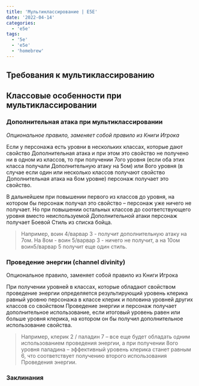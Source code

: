 ```yaml
---
title: 'Мультиклассирование | E5E'
date: '2022-04-14'
categories:
  - 'e5e'
tags:
  - '5e'
  - 'e5e'
  - 'homebrew'
---
```


## Требования к мультиклассированию



## Классовые особенности при мультиклассировании

### Дополнительная атака при мультиклассировании

_Опциональное правило, заменяет собой правило из Книги Игрока_

Если у персонажа есть уровни в нескольких классах, которые дают свойство Дополнительная атака и при этом это свойство не получено ни в одном из классов, то при получении 7ого уровня (если оба этих класса получали Дополнительную атаку на 5ом) или 8ого уровня (в случае если один или несколько классов получают свойство Дополнительная атака на 6ом уровне) персонаж получает это свойство.

В дальнейшем при повышении первого из классов до уровня, на котором бы персонаж получал это свойство – персонаж уже ничего не получает. Но при повышении остальных классов до соответствующего уровня вместо неиспользуемой Дополнительной атаки персонаж получает Боевой Стиль из списка бойца.

> Например, воин 4/варвар 3 - получит дополнительную атаку на 7ом. На 8ом - воин 5/варвар 3 - ничего не получит, а на 10ом воин5/варвар 5 получит еще один стиль.

### Проведение энергии (channel divinity)

Опциональное правило, заменяет собой правило из Книги Игрока

При получении уровней в классах, которые обладают свойством проведение энергии определяется результирующий уровень клерика равный уровню персонажа в классе клерик и половина уровней других классов со свойством Проведение энергии и персонаж получает дополнительное использование, если итоговый уровень равен или больше уровня клерика, на котором он бы получил дополнительное использование свойства.

> Например, клерик 2 / паладин 7 – все еще будет обладать одним использованием проведения энергии, а при получении 8ого уровня паладина – эффективный уровень клерика станет равным 6, что соответствует получению второго использования Проведения энергии.

### Заклинания
